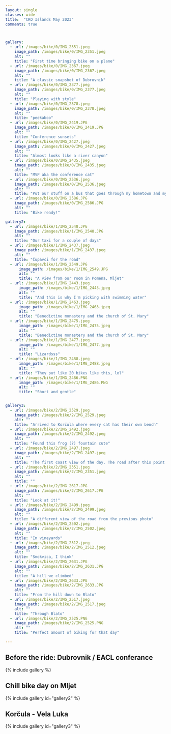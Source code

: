 ```yaml
---
layout: single
classes: wide
title:  "CRO Islands May 2023"
comments: true



gallery:
  - url: /images/bike/0/IMG_2351.jpeg
    image_path: /images/bike/0/IMG_2351.jpeg
    alt: ""
    title: "First time bringing bike on a plane"
  - url: /images/bike/0/IMG_2367.jpeg
    image_path: /images/bike/0/IMG_2367.jpeg
    alt: ""
    title: "A classic snapshot of Dubrovnik"
  - url: /images/bike/0/IMG_2377.jpeg
    image_path: /images/bike/0/IMG_2377.jpeg
    alt: ""
    title: "Playing with style"
  - url: /images/bike/0/IMG_2378.jpeg
    image_path: /images/bike/0/IMG_2378.jpeg
    alt: ""
    title: "peekaboo"
  - url: /images/bike/0/IMG_2419.JPG
    image_path: /images/bike/0/IMG_2419.JPG
    alt: ""
    title: "Conference sunsets"
  - url: /images/bike/0/IMG_2427.jpeg
    image_path: /images/bike/0/IMG_2427.jpeg
    alt: ""
    title: "Almost looks like a river canyon"
  - url: /images/bike/0/IMG_2435.jpeg
    image_path: /images/bike/0/IMG_2435.jpeg
    alt: ""
    title: "MVP aka the conference cat"
  - url: /images/bike/0/IMG_2536.jpeg
    image_path: /images/bike/0/IMG_2536.jpeg
    alt: ""
    title: "Put our stuff on a bus that goes through my hometown and my dad picked them up"
  - url: /images/bike/0/IMG_2586.JPG
    image_path: /images/bike/0/IMG_2586.JPG
    alt: ""
    title: "Bike ready!"

gallery2:
  - url: /images/bike/1/IMG_2548.JPG
    image_path: /images/bike/1/IMG_2548.JPG
    alt: ""
    title: "Our taxi for a couple of days"
  - url: /images/bike/1/IMG_2437.jpeg
    image_path: /images/bike/1/IMG_2437.jpeg
    alt: ""
    title: "Čupavci for the road"
  - url: /images/bike/1/IMG_2549.JPG
      image_path: /images/bike/1/IMG_2549.JPG
      alt: ""
      title: "A view from our room in Pomena, Mljet"
  - url: /images/bike/1/IMG_2443.jpeg
      image_path: /images/bike/1/IMG_2443.jpeg
      alt: ""
      title: "And this is why I'm picking with swimming water"
  - url: /images/bike/1/IMG_2463.jpeg
      image_path: /images/bike/1/IMG_2463.jpeg
      alt: ""
      title: "Benedictine monastery and the church of St. Mary"
  - url: /images/bike/1/IMG_2475.jpeg
      image_path: /images/bike/1/IMG_2475.jpeg
      alt: ""
      title: "Benedictine monastery and the church of St. Mary"
  - url: /images/bike/1/IMG_2477.jpeg
      image_path: /images/bike/1/IMG_2477.jpeg
      alt: ""
      title: "Lizardsss"
  - url: /images/bike/1/IMG_2488.jpeg
      image_path: /images/bike/1/IMG_2488.jpeg
      alt: ""
      title: "They put like 20 bikes like this, lol"
  - url: /images/bike/1/IMG_2486.PNG
      image_path: /images/bike/1/IMG_2486.PNG
      alt: ""
      title: "Short and gentle"


gallery3:
  - url: /images/bike/2/IMG_2529.jpeg
    image_path: /images/bike/2/IMG_2529.jpeg
    alt: ""
    title: "Arrived to Korčula where every cat has their own bench"
  - url: /images/bike/2/IMG_2492.jpeg
    image_path: /images/bike/2/IMG_2492.jpeg
    alt: ""
    title: "Found this frog (?) fountain cute"
  - url: /images/bike/2/IMG_2497.jpeg
    image_path: /images/bike/2/IMG_2497.jpeg
    alt: ""
    title: "The first coast view of the day. The road after this point was gorgeous!"
  - url: /images/bike/2/IMG_2351.jpeg
    image_path: /images/bike/2/IMG_2351.jpeg
    alt: ""
    title: ""
  - url: /images/bike/2/IMG_2617.JPG
    image_path: /images/bike/2/IMG_2617.JPG
    alt: ""
    title: "Look at it!"
  - url: /images/bike/2/IMG_2499.jpeg
    image_path: /images/bike/2/IMG_2499.jpeg
    alt: ""
    title: "A different view of the road from the previous photo"
  - url: /images/bike/2/IMG_2502.jpeg
    image_path: /images/bike/2/IMG_2502.jpeg
    alt: ""
    title: "In vineyards"
  - url: /images/bike/2/IMG_2512.jpeg
    image_path: /images/bike/2/IMG_2512.jpeg
    alt: ""
    title: "Smokvica, I think"
  - url: /images/bike/2/IMG_2631.JPG
    image_path: /images/bike/2/IMG_2631.JPG
    alt: ""
    title: "A hill we climbed"
  - url: /images/bike/2/IMG_2633.JPG
    image_path: /images/bike/2/IMG_2633.JPG
    alt: ""
    title: "From the hill down to Blato"
  - url: /images/bike/2/IMG_2517.jpeg
    image_path: /images/bike/2/IMG_2517.jpeg
    alt: ""
    title: "Through Blato"
  - url: /images/bike/2/IMG_2525.PNG
    image_path: /images/bike/2/IMG_2525.PNG
    alt: ""
    title: "Perfect amount of biking for that day"

---
```


## Before the ride: Dubrovnik / EACL conferance

{% include gallery %}

## Chill bike day on Mljet

{% include gallery id="gallery2" %}

## Korčula - Vela Luka

{% include gallery id="gallery3" %}

